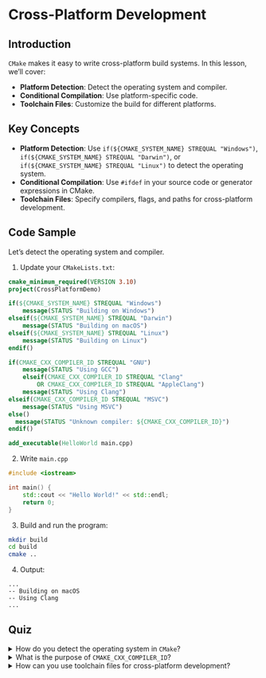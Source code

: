# Cross-Platform Development

## Introduction

`CMake` makes it easy to write cross-platform build systems. In this lesson, we’ll cover:

* **Platform Detection**: Detect the operating system and compiler.
* **Conditional Compilation**: Use platform-specific code.
* **Toolchain Files**: Customize the build for different platforms.

## Key Concepts

* **Platform Detection**: Use `if(${CMAKE_SYSTEM_NAME} STREQUAL "Windows")`, `if(${CMAKE_SYSTEM_NAME} STREQUAL "Darwin")`, or `if(${CMAKE_SYSTEM_NAME} STREQUAL "Linux")` to detect the operating system.
* **Conditional Compilation**: Use `#ifdef` in your source code or generator expressions in CMake.
* **Toolchain Files**: Specify compilers, flags, and paths for cross-platform development.

## Code Sample

Let’s detect the operating system and compiler.

1. Update your `CMakeLists.txt`:


```cmake
cmake_minimum_required(VERSION 3.10)
project(CrossPlatformDemo)

if(${CMAKE_SYSTEM_NAME} STREQUAL "Windows")
    message(STATUS "Building on Windows")
elseif(${CMAKE_SYSTEM_NAME} STREQUAL "Darwin")
    message(STATUS "Building on macOS")
elseif(${CMAKE_SYSTEM_NAME} STREQUAL "Linux")
    message(STATUS "Building on Linux")
endif()

if(CMAKE_CXX_COMPILER_ID STREQUAL "GNU")
    message(STATUS "Using GCC")
    elseif(CMAKE_CXX_COMPILER_ID STREQUAL "Clang" 
        OR CMAKE_CXX_COMPILER_ID STREQUAL "AppleClang")
    message(STATUS "Using Clang")
elseif(CMAKE_CXX_COMPILER_ID STREQUAL "MSVC")
    message(STATUS "Using MSVC")
else()
  message(STATUS "Unknown compiler: ${CMAKE_CXX_COMPILER_ID}")
endif()

add_executable(HelloWorld main.cpp)
```


2. Write `main.cpp`


```cpp
#include <iostream>

int main() {
    std::cout << "Hello World!" << std::endl;
    return 0;
}
```


3. Build and run the program:


```bash
mkdir build
cd build
cmake ..
```


4. Output:


```
...
-- Building on macOS
-- Using Clang
...
```


## Quiz

<details>

<summary>How do you detect the operating system in <code>CMake</code>?</summary>

You detect the operating system using `if(${CMAKE_SYSTEM_NAME} STREQUAL "Windows")`, `if(${CMAKE_SYSTEM_NAME} STREQUAL "Darwin")`, or `if(${CMAKE_SYSTEM_NAME} STREQUAL "Linux")`.

</details>

<details>

<summary>What is the purpose of <code>CMAKE_CXX_COMPILER_ID</code>?</summary>

`CMAKE_CXX_COMPILER_ID` identifies the compiler being used (e.g., GCC, Clang, AppleClang, MSVC).

</details>

<details>

<summary>How can you use toolchain files for cross-platform development?</summary>

Toolchain files allow you to customize the build for different platforms by specifying compilers, flags, and paths.

</details>
